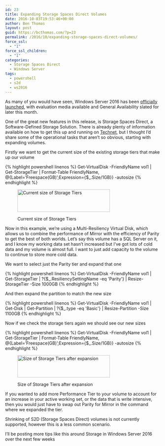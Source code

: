 ```yaml
---
id: 23
title: Expanding Storage Spaces Direct Volumes
date: 2016-10-03T19:53:46+00:00
author: Ben Thomas
layout: post
guid: https://bcthomas.com/?p=23
permalink: /2016/10/expanding-storage-spaces-direct-volumes/
force_ssl:
  - "1"
force_ssl_children:
  - "1"
categories:
  - Storage Spaces Direct
  - Windows Server
tags:
  - powershell
  - s2d
  - ws2016
---
```

As many of you would have seen, Windows Server 2016 has been [officially launched](https://blogs.technet.microsoft.com/hybridcloud/2016/09/26/announcing-the-launch-of-windows-server-2016/), with evaluation media available and General Availability slated for later this month.

One of the great new features in this release, is Storage Spaces Direct, a Software-Defined Storage Solution. There is already plenty of information available on how to get this up and running on [Technet](https://technet.microsoft.com/en-us/windows-server-docs/storage/storage-spaces/storage-spaces-direct-overview), but I thought I&#8217;d share some of the operational tasks that aren&#8217;t so obvious, starting with expanding volumes.

Firstly we want to get the current size of the existing storage tiers that make up our volume

{% highlight powershell linenos %}
Get-VirtualDisk -FriendlyName vol1 | Get-StorageTier | Format-Table FriendlyName, @{Label=’Freespace(GB)’;Expression={$_.Size/1GB}} -autosize
{% endhighlight %}

<figure id="attachment_29" style="width: 300px" class="wp-caption aligncenter">

<img class="wp-image-29 size-medium" src="https://i1.wp.com/bcthomas.com/wp-content/uploads/2016/10/Screen-Shot-2016-10-03-at-7.53.44-PM-300x73.png?resize=300%2C73&#038;ssl=1" alt="Current size of Storage Tiers" width="300" height="73" srcset="https://i1.wp.com/bcthomas.com/wp-content/uploads/2016/10/Screen-Shot-2016-10-03-at-7.53.44-PM.png?resize=300%2C73&ssl=1 300w, https://i1.wp.com/bcthomas.com/wp-content/uploads/2016/10/Screen-Shot-2016-10-03-at-7.53.44-PM.png?w=446&ssl=1 446w" sizes="(max-width: 300px) 100vw, 300px" data-recalc-dims="1" /><figcaption class="wp-caption-text">Current size of Storage Tiers</figcaption></figure> 

Now in this example, we&#8217;re using a Multi-Resiliency Virtual Disk, which allows us to combine the performance of Mirror with the efficiency of Parity to get the best of both worlds. Let&#8217;s say this volume has a SQL Server on it, and I know my working data set hasn&#8217;t increased but I&#8217;ve got lots of cold data and my volume is almost full. I want to just add capacity to the volume to continue to store more cold data.

We want to select just the Parity tier and expand that one

{% highlight powershell linenos %}
Get-VirtualDisk -FriendlyName vol1 | Get-StorageTier | ?{$_.ResiliencySettingName -eq 'Parity'} | Resize-StorageTier -Size 1000GB
{% endhighlight %}

And then expand the partition to match the new size


{% highlight powershell linenos %}
Get-VirtualDisk -FriendlyName vol1 | Get-Disk | Get-Partition | ?{$_.type -eq 'Basic'} | Resize-Partition -Size 1100GB
{% endhighlight %}

Now if we check the storage tiers again we should see our new sizes

{% highlight powershell linenos %}
Get-VirtualDisk -FriendlyName vol1 | Get-StorageTier | Format-Table FriendlyName, @{Label=’Freespace(GB)’;Expression={$_.Size/1GB}} -autosize
{% endhighlight %}

<figure id="attachment_33" style="width: 300px" class="wp-caption aligncenter">

<img class="size-medium wp-image-33" src="https://i1.wp.com/bcthomas.com/wp-content/uploads/2016/10/Screen-Shot-2016-10-03-at-8.43.17-PM-300x72.png?resize=300%2C72&#038;ssl=1" alt="Size of Storage Tiers after expansion" width="300" height="72" srcset="https://i0.wp.com/bcthomas.com/wp-content/uploads/2016/10/Screen-Shot-2016-10-03-at-8.43.17-PM.png?resize=300%2C72&ssl=1 300w, https://i0.wp.com/bcthomas.com/wp-content/uploads/2016/10/Screen-Shot-2016-10-03-at-8.43.17-PM.png?w=440&ssl=1 440w" sizes="(max-width: 300px) 100vw, 300px" data-recalc-dims="1" /><figcaption class="wp-caption-text">Size of Storage Tiers after expansion</figcaption></figure> 

If you wanted to add more Performance Tier to your volume to account for an increase in your active working set, or the data that is write intensive, then you would just have to swap out Parity for Mirror in the command where we expanded the tier.

Shrinking of S2D (Storage Spaces Direct) volumes is not currently supported, however this is a less common scenario.

I&#8217;ll be posting more tips like this around Storage in Windows Server 2016 over the next few weeks

&nbsp;